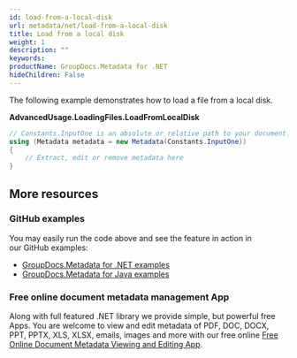 ```yaml
---
id: load-from-a-local-disk
url: metadata/net/load-from-a-local-disk
title: Load from a local disk
weight: 1
description: ""
keywords: 
productName: GroupDocs.Metadata for .NET
hideChildren: False
---
```

The following example demonstrates how to load a file from a local disk.

**AdvancedUsage.LoadingFiles.LoadFromLocalDisk**

```csharp
// Constants.InputOne is an absolute or relative path to your document. Ex: @"C:\Docs\source.one"
using (Metadata metadata = new Metadata(Constants.InputOne))
{
	// Extract, edit or remove metadata here
}
```

## More resources
### GitHub examples
You may easily run the code above and see the feature in action in our GitHub examples:
*   [GroupDocs.Metadata for .NET examples](https://github.com/groupdocs-metadata/GroupDocs.Metadata-for-.NET)    
*   [GroupDocs.Metadata for Java examples](https://github.com/groupdocs-metadata/GroupDocs.Metadata-for-Java)    

### Free online document metadata management App
Along with full featured .NET library we provide simple, but powerful free Apps.
You are welcome to view and edit metadata of PDF, DOC, DOCX, PPT, PPTX, XLS, XLSX, emails, images and more with our free online [Free Online Document Metadata Viewing and Editing App](https://products.groupdocs.app/metadata).
